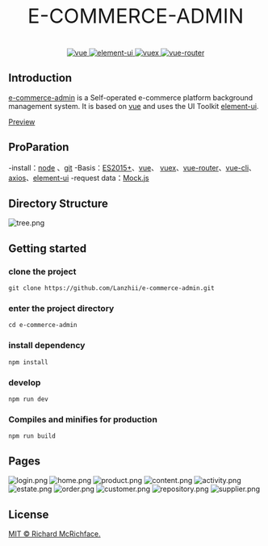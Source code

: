 <p align="center" style="font-size:40px">
    E-COMMERCE-ADMIN
</p>

<p align="center">
  <a href="https://github.com/vuejs/vue">
    <img src="https://img.shields.io/badge/vue-2.6.11-brightgreen.svg" alt="vue">
  </a>
  <a href="https://github.com/ElemeFE/element">
    <img src="https://img.shields.io/badge/element--ui-2.15.3-brightgreen.svg" alt="element-ui">
  </a>
  <a href="https://github.com/vuejs/vuex">
    <img src="https://img.shields.io/badge/vuex-3.1.0-brightgreen.svg" alt="vuex">
  </a>
  <a href="https://github.com/vuejs/vue-router">
    <img src="https://img.shields.io/badge/router-3.1.0-brightgreen.svg" alt="vue-router">
  </a>
</p>


## Introduction

[e-commerce-admin](https://Lanzhii.github.io/e-commerce-admin) is a Self-operated e-commerce platform background management system. It is based on [vue](https://github.com/vuejs/vue) and uses the UI Toolkit [element-ui](https://github.com/ElemeFE/element).

 [Preview](https://Lanzhii.github.io/e-commerce-admin)


## ProParation

-install：[node](https://nodejs.org/) 、[git](https://git-scm.com/) 
-Basis：[ES2015+](https://es6.ruanyifeng.com/)、[vue](https://cn.vuejs.org/index.html)、 [vuex](https://vuex.vuejs.org/zh-cn/)、[vue-router](https://router.vuejs.org/zh-cn/)、[vue-cli](https://github.com/vuejs/vue-cli)、[axios](https://github.com/axios/axios)、[element-ui](https://github.com/ElemeFE/element)
-request data：[Mock.js](https://github.com/nuysoft/Mock)

## Directory Structure
![tree.png](https://github.com/Lanzhii/e-commerce-admin/blob/master/src/assets/gh-pages/tree.png)

## Getting started


### clone the project
```
git clone https://github.com/Lanzhii/e-commerce-admin.git
```
### enter the project directory
```
cd e-commerce-admin
```
### install dependency
```
npm install
```
### develop
```
npm run dev
```

### Compiles and minifies for production
```
npm run build
```
## Pages
![login.png](https://github.com/Lanzhii/e-commerce-admin/blob/master/src/assets/gh-pages/login.png)
![home.png](https://github.com/Lanzhii/e-commerce-admin/blob/master/src/assets/gh-pages/home.png)
![product.png](https://github.com/Lanzhii/e-commerce-admin/blob/master/src/assets/gh-pages/product.png)
![content.png](https://github.com/Lanzhii/e-commerce-admin/blob/master/src/assets/gh-pages/content.png)
![activity.png](https://github.com/Lanzhii/e-commerce-admin/blob/master/src/assets/gh-pages/activity.png)
![estate.png](https://github.com/Lanzhii/e-commerce-admin/blob/master/src/assets/gh-pages/estate.png)
![order.png](https://github.com/Lanzhii/e-commerce-admin/blob/master/src/assets/gh-pages/order.png)
![customer.png](https://github.com/Lanzhii/e-commerce-admin/blob/master/src/assets/gh-pages/customer.png)
![repository.png](https://github.com/Lanzhii/e-commerce-admin/blob/master/src/assets/gh-pages/repository.png)
![supplier.png](https://github.com/Lanzhii/e-commerce-admin/blob/master/src/assets/gh-pages/supplier.png)

## License

[MIT © Richard McRichface.](../LICENSE)
